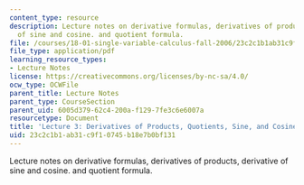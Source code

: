 ```yaml
---
content_type: resource
description: Lecture notes on derivative formulas, derivatives of products, derivative
  of sine and cosine. and quotient formula.
file: /courses/18-01-single-variable-calculus-fall-2006/23c2c1b1ab31c9f10745b18e7b0bf131_lec3.pdf
file_type: application/pdf
learning_resource_types:
- Lecture Notes
license: https://creativecommons.org/licenses/by-nc-sa/4.0/
ocw_type: OCWFile
parent_title: Lecture Notes
parent_type: CourseSection
parent_uid: 6005d379-62c4-200a-f129-7fe3c6e6007a
resourcetype: Document
title: 'Lecture 3: Derivatives of Products, Quotients, Sine, and Cosine'
uid: 23c2c1b1-ab31-c9f1-0745-b18e7b0bf131
---
```

Lecture notes on derivative formulas, derivatives of products, derivative of sine and cosine. and quotient formula.